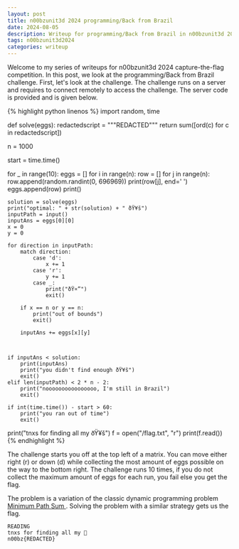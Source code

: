 ```yaml
---
layout: post
title: n00bzunit3d 2024 programming/Back from Brazil
date: 2024-08-05 
description: Writeup for programming/Back from Brazil in n00bzunit3d 2024
tags: n00bzunit3d2024
categories: writeup
---
```

Welcome to my series of writeups for n00bzunit3d 2024 capture-the-flag competition. In this post, we look at the programming/Back from Brazil challenge. First, let's look at the challenge. The challenge runs on a server and requires to connect remotely to access the challenge. The server code is provided and is given below.


{% highlight python linenos %}
import random, time

def solve(eggs):
    redactedscript = """REDACTED"""
    return sum([ord(c) for c in redactedscript])

n = 1000

start = time.time()

for _ in range(10):
    eggs = []
    for i in range(n):
        row = []
        for j in range(n):
            row.append(random.randint(0, 696969))
            print(row[j], end=' ')
        eggs.append(row)
        print()

    solution = solve(eggs)
    print("optimal: " + str(solution) + " ðŸ¥š")
    inputPath = input()
    inputAns = eggs[0][0]
    x = 0
    y = 0

    for direction in inputPath:
        match direction:
            case 'd':
                x += 1
            case 'r':
                y += 1
            case _:
                print("ðŸ¤”")
                exit()

        if x == n or y == n:
            print("out of bounds")
            exit()

        inputAns += eggs[x][y]



    if inputAns < solution:
        print(inputAns)
        print("you didn't find enough ðŸ¥š")
        exit()
    elif len(inputPath) < 2 * n - 2:
        print("noooooooooooooooo, I'm still in Brazil")
        exit()

    if int(time.time()) - start > 60:
        print("you ran out of time")
        exit()

print("tnxs for finding all my ðŸ¥š")
f = open("/flag.txt", "r")
print(f.read())
{% endhighlight %}

The challenge starts you off at the top left of a matrix. You can move either right (r) or down (d) while collecting the most amount of eggs possible on the way to the bottom right. The challenge runs 10 times, if you do not collect the maximum amount of eggs for each run, you fail else you get the flag.

The problem is a variation of the classic dynamic programming problem <a href="https://leetcode.com/problems/minimum-path-sum/"> Minimum Path Sum </a>. Solving the problem with a similar strategy gets us the flag.

```
READING
tnxs for finding all my 🥚
n00bz{REDACTED}
```
